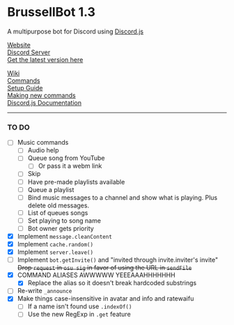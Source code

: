 # BrussellBot 1.3

A multipurpose bot for Discord using [Discord.js](https://github.com/hydrabolt/discord.js/)

[Website](http://brussell98.github.io/BrussellBot)   
[Discord Server](https://discord.gg/0kvLlwb7slG3XCCQ)   
[Get the latest version here](https://github.com/brussell98/BrussellBot/releases/latest)

[Wiki](https://github.com/brussell98/BrussellBot/wiki)   
[Commands](https://github.com/brussell98/BrussellBot/wiki/Commands)   
[Setup Guide](https://github.com/brussell98/BrussellBot/wiki/Setup-Guide)   
[Making new commands](https://github.com/brussell98/BrussellBot/wiki/New-Command-Guide)   
[Discord.js Documentation](http://discordjs.readthedocs.org/en/latest/)

---

### TO DO

- [ ] Music commands
	- [ ] Audio help
	- [ ] Queue song from YouTube
		- [ ] Or pass it a webm link
	- [ ] Skip
	- [ ] Have pre-made playlists available
	- [ ] Queue a playlist
	- [ ] Bind music messages to a channel and show what is playing. Plus delete old messages.
	- [ ] List of queues songs
	- [ ] Set playing to song name
	- [ ] Bot owner gets priority
- [x] Implement `message.cleanContent`
- [x] Implement `cache.random()`
- [x] Implement `server.leave()`
- [ ] Implement `bot.getInvite()` and "invited through invite.inviter's invite"   
~~Drop `request` in `osu sig` in favor of using the URL in `sendFile`~~
- [x] COMMAND ALIASES AWWWWW YEEEAAAHHHHHHH
	- [x] Replace the alias so it doesn't break hardcoded substrings
- [ ] Re-write `_announce`
- [x] Make things case-insensitive in avatar and info and ratewaifu
	- [ ] If a name isn't found use `.indexOf()`
	- [ ] Use the new RegExp in `.get` feature
